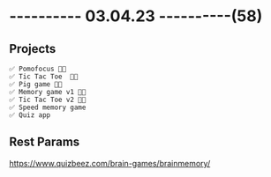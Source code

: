 # ---------- 03.04.23 ----------(58)

## Projects

    ✅ Pomofocus 👍🏻
    ✅ Tic Tac Toe  👍🏻
    ✅ Pig game 👍🏻
    ✅ Memory game v1 👍🏻
    ✅ Tic Tac Toe v2 👍🏻
    ✅ Speed memory game
    ✅ Quiz app

## Rest Params

https://www.quizbeez.com/brain-games/brainmemory/
